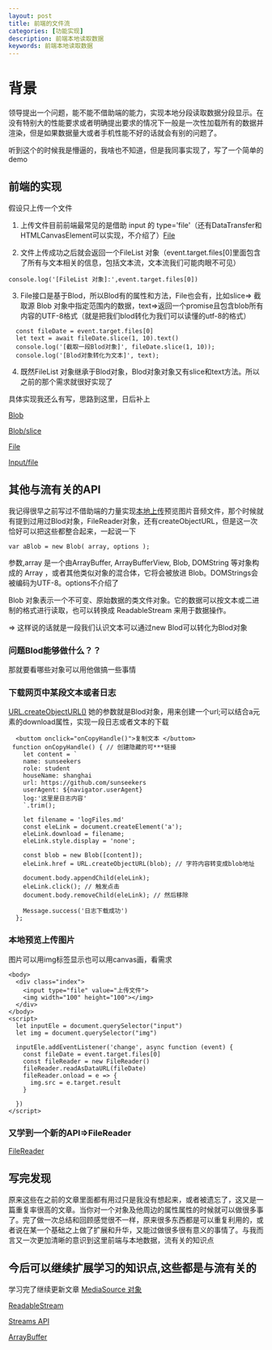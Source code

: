 ```yaml
---
layout: post
title: 前端的文件流
categories: [功能实现]
description: 前端本地读取数据
keywords: 前端本地读取数据
---
```


# 背景
领导提出一个问题，能不能不借助端的能力，实现本地分段读取数据分段显示。在没有特别大的性能要求或者明确提出要求的情况下一般是一次性加载所有的数据并渲染，但是如果数据量大或者手机性能不好的话就会有别的问题了。

听到这个的时候我是懵逼的，我啥也不知道，但是我同事实现了，写了一个简单的demo

## 前端的实现
假设只上传一个文件

1. 上传文件目前前端最常见的是借助 input 的 type='file'（还有DataTransfer和HTMLCanvasElement可以实现，不介绍了）[File](https://developer.mozilla.org/zh-CN/docs/Web/API/File)

2. 文件上传成功之后就会返回一个FileList 对象（event.target.files[0]里面包含了所有与文本相关的信息，包括文本流，文本流我们可能肉眼不可见）

`console.log('[FileList 对象]:',event.target.files[0])`

3. File接口是基于Blod，所以Blod有的属性和方法，File也会有，比如slice=> 截取源 Blob 对象中指定范围内的数据，text=>返回一个promise且包含blob所有内容的UTF-8格式（就是把我们blod转化为我们可以读懂的utf-8的格式）

```
  const fileDate = event.target.files[0]
  let text = await fileDate.slice(1, 10).text()
  console.log('[截取一段Blod对象]', fileDate.slice(1, 10));
  console.log('[Blod对象转化为文本]', text);
```

4. 既然FileList 对象继承于Blod对象，Blod对象对象又有slice和text方法。所以之前的那个需求就很好实现了

具体实现我还么有写，思路到这里，日后补上

[Blob](https://developer.mozilla.org/zh-CN/docs/Web/API/Blob)

[Blob/slice](https://developer.mozilla.org/zh-CN/docs/Web/API/Blob/slice)

[File](https://developer.mozilla.org/zh-CN/docs/Web/API/File/Using_files_from_web_applications)

[Input/file](https://developer.mozilla.org/zh-CN/docs/Web/HTML/Element/Input/file)

## 其他与流有关的API
我记得很早之前写过不借助端的力量实现[本地上传](https://sunseekers.github.io/2020/01/15/file-upload/#%E6%9C%AC%E5%9C%B0%E4%B8%8A%E4%BC%A0)预览图片音频文件，那个时候就有提到过用过Blod对象，FileReader对象，还有createObjectURL，但是这一次恰好可以把这些都整合起来，一起说一下

`var aBlob = new Blob( array, options );`

参数,array 是一个由ArrayBuffer, ArrayBufferView, Blob, DOMString 等对象构成的 Array ，或者其他类似对象的混合体，它将会被放进 Blob。DOMStrings会被编码为UTF-8。options不介绍了

Blob 对象表示一个不可变、原始数据的类文件对象。它的数据可以按文本或二进制的格式进行读取，也可以转换成 ReadableStream 来用于数据操作。 

=> 这样说的话就是一段我们认识文本可以通过new Blod可以转化为Blod对象

### 问题Blod能够做什么？？

那就要看哪些对象可以用他做搞一些事情

### 下载网页中某段文本或者日志
[URL.createObjectURL()](https://developer.mozilla.org/zh-CN/docs/Web/API/URL/createObjectURL) 她的参数就是Blod对象，用来创建一个url;可以结合a元素的download属性，实现一段日志或者文本的下载

```
  <buttom onclick="onCopyHandle()">复制文本 </buttom>
 function onCopyHandle() { // 创建隐藏的可***链接
    let content = `
    name: sunseekers
    role: student
    houseName: shanghai
    url: https://github.com/sunseekers
    userAgent: ${navigator.userAgent}
    log:'这里是日志内容'
    `.trim();

    let filename = 'logFiles.md'
    const eleLink = document.createElement('a');
    eleLink.download = filename;
    eleLink.style.display = 'none';

    const blob = new Blob([content]);
    eleLink.href = URL.createObjectURL(blob); // 字符内容转变成blob地址

    document.body.appendChild(eleLink);
    eleLink.click(); // 触发点击
    document.body.removeChild(eleLink); // 然后移除

    Message.success('日志下载成功')
  };
```

### 本地预览上传图片
图片可以用img标签显示也可以用canvas画，看需求
```
<body>
  <div class="index">
    <input type="file" value="上传文件">
    <img width="100" height="100"></img>
  </div>
</body>
<script>
  let inputEle = document.querySelector("input")
  let img = document.querySelector("img")

  inputEle.addEventListener('change', async function (event) {
    const fileDate = event.target.files[0]
    const fileReader = new FileReader()
    fileReader.readAsDataURL(fileDate)
    fileReader.onload = e => {
      img.src = e.target.result
    }

  })
</script>
```
### 又学到一个新的API=>FileReader
[FileReader](https://developer.mozilla.org/zh-CN/docs/Web/API/FileReader)

## 写完发现
原来这些在之前的文章里面都有用过只是我没有想起来，或者被遗忘了，这又是一篇重复率很高的文章。当你对一个对象及他周边的属性属性的时候就可以做很多事了。完了做一次总结和回顾感觉很不一样，原来很多东西都是可以重复利用的，或者说在某一个基础之上做了扩展和升华，又能过做很多很有意义的事情了。与我而言又一次更加清晰的意识到这里前端与本地数据，流有关的知识点

## 今后可以继续扩展学习的知识点,这些都是与流有关的
学习完了继续更新文章
[MediaSource 对象](https://developer.mozilla.org/zh-CN/docs/Web/API/MediaSource)

[ReadableStream](https://developer.mozilla.org/zh-CN/docs/Web/API/ReadableStream)

[Streams API](https://developer.mozilla.org/zh-CN/docs/Web/API/Streams_API)

[ArrayBuffer](https://developer.mozilla.org/zh-CN/docs/Web/JavaScript/Reference/Global_Objects/ArrayBuffer)